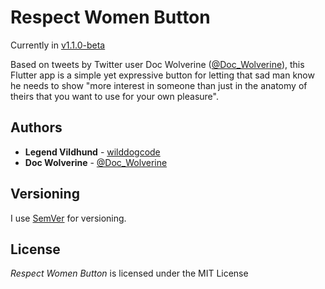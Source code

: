 # Respect Women Button
Currently in [v1.1.0-beta](https://github.com/wilddogcode/respect-women-button/releases/tag/v1.1.0-beta)

Based on tweets by Twitter user Doc Wolverine ([@Doc_Wolverine](https://www.twitter.com/Doc_Wolverine)), this Flutter app is a simple yet expressive button for letting that sad man know he needs to show "more interest in someone than just in the anatomy of theirs that you want to use for your own pleasure".

## Authors
* **Legend Vildhund** - [wilddogcode](https://www.github.com/wilddogcode)
* **Doc Wolverine** - [@Doc_Wolverine](https://www.twitter.com/Doc_Wolverine)

## Versioning

I use [SemVer](http://semver.org/) for versioning.

## License

*Respect Women Button* is licensed under the MIT License
